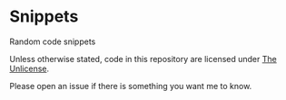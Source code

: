 # Snippets

Random code snippets

Unless otherwise stated, code in this repository are licensed under
[The Unlicense](https://unlicense.org/).

Please open an issue if there is something you want me to know.
